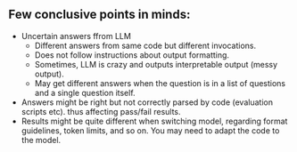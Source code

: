 ## Few conclusive points in minds:

- Uncertain answers ffrom LLM
  - Different answers from same code but different invocations.
  - Does not follow instructions about output formatting.
  - Sometimes, LLM is crazy and outputs interpretable output (messy output).
  - May get different answers when the question is in a list of questions and a single question itself.
- Answers might be right but not correctly parsed by code (evaluation scripts etc). thus affecting pass/fail results.
- Results might be quite different when switching model, regarding format guidelines, token limits, and so on. You may need to adapt the code to the model.
